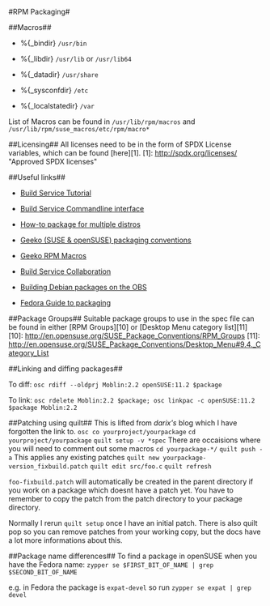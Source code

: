 #RPM Packaging#

##Macros##

* %{_bindir} ```/usr/bin```

* %{_libdir} ```/usr/lib``` or ```/usr/lib64```

* %{_datadir} ```/usr/share```

* %{_sysconfdir} ```/etc```

* %{_localstatedir} ```/var```

List of Macros can be found in ```/usr/lib/rpm/macros``` and ```/usr/lib/rpm/suse_macros/etc/rpm/macro*```

##Licensing##
All licenses need to be in the form of SPDX License variables, which can be found [here][1].
[1]: http://spdx.org/licenses/ "Approved SPDX licenses"

##Useful links##

* [Build Service Tutorial][2]

* [Build Service Commandline interface][3]

* [How-to package for multiple distros][4]

* [Geeko (SUSE & openSUSE) packaging conventions][5]

* [Geeko RPM Macros][6]

* [Build Service Collaboration][7]

* [Building Debian packages on the OBS][8]

* [Fedora Guide to packaging][9]

[2]: http://en.opensuse.org/Build_Service_Tutorial
[3]: http://www.opensuse.org/Build_Service/CLI
[4]: http://en.opensuse.org/Build_Service/cross_distribution_package_how_to
[5]: http://en.opensuse.org/Packaging/SUSE_Package_Conventions
[6]: http://en.opensuse.org/SUSE_Package_Conventions/RPM_Macros
[7]: http://en.opensuse.org/Build_Service/Collaboration
[8]: http://en.opensuse.org/Build_Service/Deb_builds
[9]: http://docs.fedoraproject.org/drafts/rpm-guide-en/

##Package Groups##
Suitable package groups to use in the spec file can be found in either [RPM Groups][10] or [Desktop Menu category list][11]
[10]: http://en.opensuse.org/SUSE_Package_Conventions/RPM_Groups
[11]: http://en.opensuse.org/SUSE_Package_Conventions/Desktop_Menu#9.4._Category_List

##Linking and diffing packages##

To diff: ```osc rdiff --oldprj Moblin:2.2 openSUSE:11.2 $package```

To link: ```osc rdelete Moblin:2.2 $package; osc linkpac -c openSUSE:11.2 $package Moblin:2.2```

##Patching using quilt##
This is lifted from _darix's_ blog which I have forgotten the link to.
```osc co yourproject/yourpackage```
```cd yourproject/yourpackage```
```quilt setup -v *spec``` There are occaisions where you will need to comment out some macros
```cd yourpackage-*/```
```quilt push -a``` This applies any existing patches
```quilt new yourpackage-version_fixbuild.patch```
```quilt edit src/foo.c```
```quilt refresh```

```foo-fixbuild.patch``` will automatically be created in the parent directory if you work on a package which doesnt have a patch yet. You have to remember to
copy the patch from the patch directory to your package directory.

Normally I rerun ```quilt setup``` once I have an initial patch. There is also quilt pop so you can remove patches from your working copy, but the docs have a lot more informations about this.

##Package name differences##
To find a package in openSUSE when you have the Fedora name:
```zypper se $FIRST_BIT_OF_NAME | grep $SECOND_BIT_OF_NAME```

e.g. in Fedora the package is ```expat-devel``` so run ```zypper se expat | grep devel```